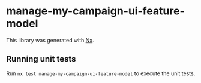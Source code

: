 # manage-my-campaign-ui-feature-model

This library was generated with [Nx](https://nx.dev).

## Running unit tests

Run `nx test manage-my-campaign-ui-feature-model` to execute the unit tests.

